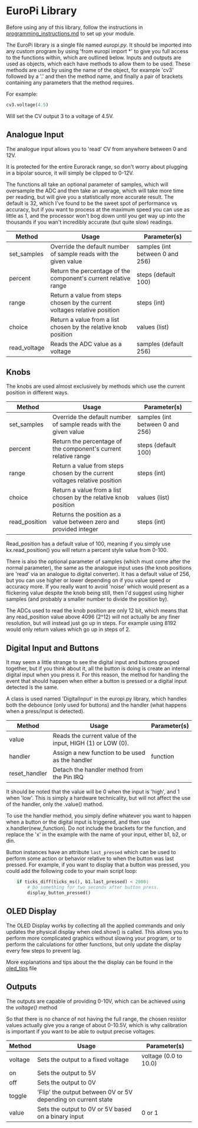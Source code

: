 # EuroPi Library

Before using any of this library, follow the instructions in [programming_instructions.md](/software/programming_instructions.md) to set up your module.

The EuroPi library is a single file named *europi.py*.
It should be imported into any custom program by using 'from europi import \*' to give you full access to the functions within, which are outlined below.
Inputs and outputs are used as objects, which each have methods to allow them to be used.
These methods are used by using the name of the object, for example 'cv3' followed by a '.' and then the method name, and finally a pair of brackets containing any parameters that the method requires.

For example:
```python
cv3.voltage(4.5)
```
Will set the CV output 3 to a voltage of 4.5V.

## Analogue Input

The analogue input allows you to 'read' CV from anywhere between 0 and 12V.

It is protected for the entire Eurorack range, so don't worry about plugging in a bipolar source, it will simply be clipped to 0-12V.

The functions all take an optional parameter of samples, which will oversample the ADC and then take an average, which will take more time per reading, but will give you a statistically more accurate result. The default is 32, which I've found to be the sweet spot of performance vs accuracy, but if you want to process at the maximum speed you can use as little as 1, and the processor won't bog down until you get way up into the thousands if you wan't incredibly accurate (but quite slow) readings.

| Method        | Usage       | Parameter(s)       |
| ------------- | ----------- | ----------- |
|set_samples|Override the default number of sample reads with the given value|samples (int between 0 and 256)
|percent|Return the percentage of the component's current relative range|steps (default 100)|
|range|Return a value from steps chosen by the current voltages relative position| steps (int)
|choice|Return a value from a list chosen by the relative knob position|values (list)
|read_voltage|Reads the ADC value as a voltage|samples (default 256)


## Knobs
The knobs are used almost exclusively by methods which use the current position in different ways.

| Method        | Usage       | Parameter(s)       |
| ------------- | ----------- | ----------- |
|set_samples|Override the default number of sample reads with the given value|samples (int between 0 and 256)
|percent|Return the percentage of the component's current relative range|steps (default 100)
|range|Return a value from steps chosen by the current voltages relative position| steps (int)
|choice|Return a value from a list chosen by the relative knob position|values (list)
|read_position|Returns the position as a value between zero and provided integer| steps (int)

Read_position has a default value of 100, meaning if you simply use kx.read_position() you will return a percent style value from 0-100.

There is also the optional parameter of samples (which must come after the normal parameter), the same as the analogue input uses (the knob positions are 'read' via an analogue to digital converter). It has a default value of 256, but you can use higher or lower depending on if you value speed or accuracy more.
If you really want to avoid 'noise' which would present as a flickering value despite the knob being still, then I'd suggest using higher samples (and probably a smaller number to divide the position by).

The ADCs used to read the knob position are only 12 bit, which means that any read_position value above 4096 (2^12) will not actually be any finer resolution, but will instead just go up in steps. For example using 8192 would only return values which go up in steps of 2.


## Digital Input and Buttons

It may seem a little strange to see the digital input and buttons grouped together, but if you think about it, all the button is doing is create an internal digital input when you press it. For this reason, the method for handling the event that should happen when either a button is pressed or a digital input detected is the same.

A class is used named 'DigitalInput' in the europi.py library, which handles both the debounce (only used for buttons) and the handler (what happens when a press/input is detected).

| Method        | Usage       | Parameter(s)       |
| ------------- | ----------- | ----------- |
|value|Reads the current value of the input, HIGH (1) or LOW (0).|
|handler|Assign a new function to be used as the handler|function
|reset_handler|Detach the handler method from the Pin IRQ|

It should be noted that the value will be 0 when the input is 'high', and 1 when 'low'. This is simply a hardware technicality, but will not affect the use of the handler, only the .value() mathod.

To use the handler method, you simply define whatever you want to happen when a button or the digital input is triggered, and then use x.handler(new_function). Do not include the brackets for the function, and replace the 'x' in the example with the name of your input, either b1, b2, or din.

Button instances have an attribute `last_pressed` which can be used to perform some action or behavior relative to when the button was last pressed. For example, if you want to display that a button was pressed, you could add the following code to your main script loop:

```python
    if ticks_diff(ticks_ms(), b1.last_pressed) < 2000:
        # Do something for two seconds after button press.
        display_button_pressed()
```

## OLED Display

The OLED Display works by collecting all the applied commands and only updates the physical display when oled.show() is called.
This allows you to perform more complicated graphics without slowing your program, or to perform the calculations for other functions, but only update the display every few steps to prevent lag.

More explanations and tips about the the display can be found in the [oled_tips](/software/oled_tips.md) file


## Outputs

The outputs are capable of providing 0-10V, which can be achieved using the *voltage()* method

So that there is no chance of not having the full range, the chosen resistor values actually give you a range of about 0-10.5V, which is why calibration is important if you want to be able to output precise voltages.

| Method        | Usage       | Parameter(s)       |
| ------------- | ----------- | ----------- |
|voltage|Sets the output to a fixed voltage|voltage (0.0 to 10.0)
|on|Sets the output to 5V|
|off|Sets the output to 0V|
|toggle|'Flip' the output between 0V or 5V depending on current state|
|value|Sets the output to 0V or 5V based on a binary input|0 or 1
